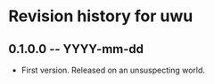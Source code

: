 # Revision history for uwu

## 0.1.0.0 -- YYYY-mm-dd

* First version. Released on an unsuspecting world.
